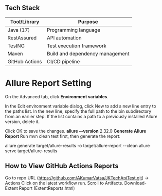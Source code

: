 

## Tech Stack

| Tool/Library      | Purpose                                |
|-------------------|----------------------------------------|
| Java (17)         | Programming language                   |
| RestAssured       | API automation                         |
| TestNG            | Test execution framework               |
| Maven             | Build and dependency management        |
| GitHub Actions    | CI/CD pipeline                         |


Allure Report Setting
=====================
On the Advanced tab, click **Environment variables**.

In the Edit environment variable dialog, click New to add a new line entry to the paths list.
In the new line, specify the full path to the bin subdirectory from an earlier step.
If the list contains a path to a previously installed Allure version, delete it.

Click OK to save the changes.
**allure --version**
2.32.0
**Generate Allure Report**
Run mvn clean test first, then generate the report:

allure generate target/allure-results -o target/allure-report --clean
allure serve target/allure-results


## How to View GitHub Actions Reports
Go to repo URL (https://github.com/AKumarVatsa/JKTechApiTest.git) → Actions
Click on the latest workflow run.
Scroll to Artifacts.
Download-Extent Report (ExtentReports.html)





